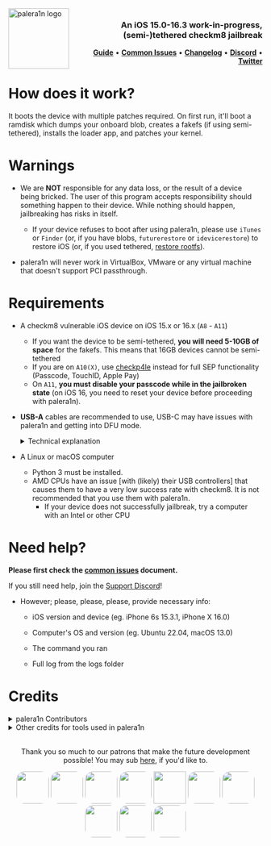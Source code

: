 <img align="left" height="120" src="https://cdn.discordapp.com/attachments/1017854329887129611/1073858292159352862/thing.png" alt="palera1n logo" style="float: left;"/>
<h3 align="right">An iOS 15.0-16.3 work-in-progress, <br>(semi-)tethered checkm8 jailbreak</h3> 

<p  align="right" >
  <strong><a  href="https://ios.cfw.guide/installing-palera1n">Guide</a></strong>
  •
  <strong><a  href="COMMONISSUES.md">Common Issues</a></strong>
  •
  <strong><a  href="CHANGELOG.md">Changelog</a></strong>
  •
  <strong><a  href="https://dsc.gg/palera1n">Discord</a></strong>
  •
  <strong><a  href="https://twitter.com/palera1n">Twitter</a></strong>
</p>
<div class="clear"></div>

# How does it work?

It boots the device with multiple patches required. On first run, it'll boot a ramdisk which dumps your onboard blob, creates a fakefs (if using semi-tethered), installs the loader app, and patches your kernel. 

# Warnings
- We are **NOT** responsible for any data loss, or the result of a device being bricked. The user of this program accepts responsibility should something happen to their device. While nothing should happen, jailbreaking has risks in itself.

	- If your device refuses to boot after using palera1n, please use `iTunes` or `Finder` (or, if you have blobs, `futurerestore` or `idevicerestore`) to restore iOS (or, if you used tethered, [restore rootfs](https://ios.cfw.guide/removing-palera1n/)).

- palera1n will never work in VirtualBox, VMware or any virtual machine that doesn't support PCI passthrough.

# Requirements
- A checkm8 vulnerable iOS device on iOS 15.x or 16.x (`A8` - `A11`)
	-	If you want the device to be semi-tethered, **you will need 5-10GB of space** for the fakefs. This means that 16GB devices cannot be semi-tethered
	- If you are on `A10(X)`, use [checkp4le](https://github.com/guacaplushy/checkp4le) instead for full SEP functionality (Passcode, TouchID, Apple Pay)
	- On `A11`, **you must disable your passcode while in the jailbroken state** (on iOS 16, you need to reset your device before proceeding with palera1n).

- **USB-A** cables are recommended to use, USB-C may have issues with palera1n and getting into DFU mode.<details><summary>Technical explanation</summary><p>The BootROM will only enter DFU if it detects USB voltage, which boils down to checking whether a certain pin is asserted from the Tristar chip. The Tristar does this based on the cable's accessory ID, and apparently USB-A and USB-C cables have different accessory IDs, and the one of the USB-C cables makes the Tristar not assert the USB voltage pin.</p></details>


- A Linux or macOS computer
	- Python 3 must be installed.
	- AMD CPUs have an issue [with (likely) their USB controllers] that causes them to have a very low success rate with checkm8. It is not recommended that you use them with palera1n.
		- If your device does not successfully jailbreak, try a computer with an Intel or other CPU

# Need help?

**Please first check the [common issues](https://github.com/palera1n/palera1n/blob/main/COMMONISSUES.md) document.**

If you still need help, join the [Support Discord](https://dsc.gg/palera1n)!
- However; please, please, please, provide necessary info:

	- iOS version and device (eg. iPhone 6s 15.3.1, iPhone X 16.0)

	- Computer's OS and version (eg. Ubuntu 22.04, macOS 13.0)

	- The command you ran

	- Full log from the logs folder

# Credits
<details><summary>palera1n Contributors</summary>
<p>

- [Nathan](https://github.com/verygenericname) for part of palera1n's development.
	- The ramdisk that dumps blobs, copies files, and duplicates rootfs is a slimmed down version of [SSHRD_Script](https://github.com/verygenericname/SSHRD_Script)
	- For modified [restored_external](https://github.com/verygenericname/sshrd_SSHRD_Script)
	- Also helped Mineek getting the kernel up and running and with the patches
	- Helping with adding multiple device support
	- Fixing issues relating to camera.. etc by switching to fsboot
	- [iBoot64Patcher fork](https://github.com/verygenericname/iBoot64Patcher)
- [Mineek](https://github.com/mineek) for more part of palera1n's development.
	- For the patching and booting commands
	- Adding tweak support
	- For patchfinders for RELEASE kernels
	- [Kernel15Patcher](https://github.com/mineek/PongoOS/tree/iOS15/checkra1n/Kernel15Patcher)
	- [Kernel64Patcher](https://github.com/mineek/Kernel64Patcher)
	- Work on jbinit, together with [Nick Chan](https://github.com/asdfugil)
- [Tom](https://github.com/guacaplushy) for a couple patches and bugfixes
	- For maintaining [Kernel64Patcher](https://github.com/palera1n/Kernel64Patcher)
- [Serena](https://github.com/SerenaKit) for helping with boot ramdisk.
- [Nick Chan](https://github.com/asdfugil) general help with patches and iBoot payload stuff
- [Dora](https://github.com/dora2-iOS) for iBoot payload and iBootpatcher2
- [alexia](https://github.com/0xallie) for the script to help get into DFU

</details>
<details><summary>Other credits for tools used in palera1n</summary>

- [Amy](https://github.com/elihwyma) for the [Pogo](https://github.com/elihwyma/Pogo) app
- [checkra1n](https://github.com/checkra1n) for the base of the kpf
- [the Procursus Team](https://github.com/ProcursusTeam) for the amazing [bootstrap](https://github.com/ProcursusTeam/Procursus)
- [m1sta](https://github.com/m1stadev) for [pyimg4](https://github.com/m1stadev/PyIMG4)
- [tihmstar](https://github.com/tihmstar) for [pzb](https://github.com/tihmstar/partialZipBrowser)/original [iBoot64Patcher](https://github.com/tihmstar/iBoot64Patcher)/original [liboffsetfinder64](https://github.com/tihmstar/liboffsetfinder64)/[img4tool](https://github.com/tihmstar/img4tool)
- [xerub](https://github.com/xerub) for [img4lib](https://github.com/xerub/img4lib) and [restored_external](https://github.com/xerub/sshrd) in the ramdisk
- [Cryptic](https://github.com/Cryptiiiic) for [iBoot64Patcher](https://github.com/Cryptiiiic/iBoot64Patcher) fork, and [liboffsetfinder64](https://github.com/Cryptiiiic/liboffsetfinder64) fork
- [libimobiledevice](https://github.com/libimobiledevice) for several tools used in this project (irecovery, ideviceenterrecovery etc), and [nikias](https://github.com/nikias) for keeping it up to date
- [Sam Bingner](https://github.com/sbingner) for [Substitute](https://github.com/sbingner/substitute)
</p>
</details>

<br>
<p align="center">
Thank you so much to our patrons that make the future development possible! You may sub <a href="https://patreon.com/palera1n">here</a>, if you'd like to.</br>
</p>
<p align="center">
<a href="https://github.com/samh06"><img width=64 style="border-radius: 25%;" src="https://user-images.githubusercontent.com/18669106/206333607-881d7ca1-f3bf-4e18-b620-25de0c527315.png"></img></a>
<a href="https://havoc.app"><img width=64 style="border-radius: 25%;" src="https://docs.havoc.app/img/standard_icon.png"></img></a>
<a href="https://twitter.com/yyyyyy_public"><img width=64 style="border-radius: 25%;" src="https://cdn.discordapp.com/attachments/1054239098006683688/1072587455779328040/image.png?size=400"></img></a>
<a href="https://twitter.com/0xSp00kyb0t"><img width=64 style="border-radius: 25%;" src="https://pbs.twimg.com/profile_images/1603601553226620935/1t4yD1bD_400x400.jpg"></img></a>
<a href="https://chariz.com"><img width=64 src="https://chariz.com/img/favicon.png"></img></a>
<a href="https://twitter.com/stars6220"><img width=64 style="border-radius: 25%;" src="https://pbs.twimg.com/profile_images/1621062976982728706/pWVZQ-NO_400x400.jpg"></img></a>
<a href="https://github.com/beast9265"><img width=64 style="border-radius: 25%;" src="https://avatars.githubusercontent.com/u/79794946?v=4"></img></a>
<a href="https://twitter.com/0x7FF7"><img width=64 style="border-radius: 25%;" src="https://pbs.twimg.com/profile_images/1616888462665306113/AsjJvtyt_400x400.jpg"></img></a>
<a href="https://sideloadly.io/"><img width=64 style="border-radius: 25%;" src="https://sideloadly.io/icon.png"></img></a>
<a href="https://blog.stevesec.com/"><img width=64 style="border-radius: 25%;"  src="https://blog.stevesec.com/img/avatar.jpg"></img></a>
</p>
